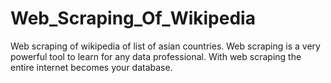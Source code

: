 # Web_Scraping_Of_Wikipedia
Web scraping of wikipedia of list of asian countries.
Web scraping is a very powerful tool to learn for any data professional. With web scraping the entire internet becomes your database. 

